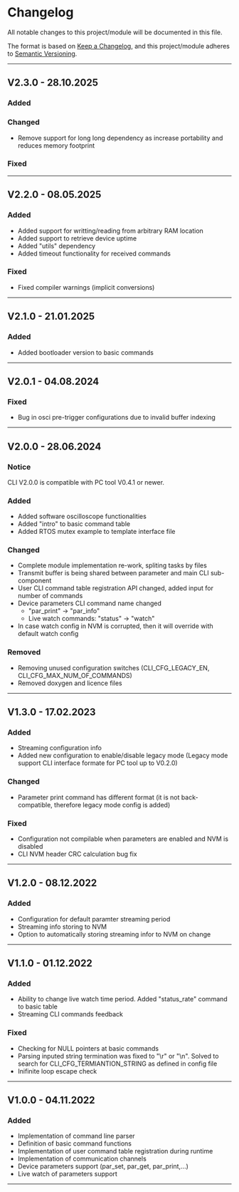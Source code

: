 # Changelog
All notable changes to this project/module will be documented in this file.

The format is based on [Keep a Changelog](https://keepachangelog.com/en/1.0.0/),
and this project/module adheres to [Semantic Versioning](https://semver.org/spec/v2.0.0.html).

---
## V2.3.0 - 28.10.2025

### Added


### Changed
 - Remove support for long long dependency as increase portability and reduces memory footprint


### Fixed


---
## V2.2.0 - 08.05.2025

### Added
 - Added support for writting/reading from arbitrary RAM location
 - Added support to retrieve device uptime
 - Added "utils" dependency 
 - Added timeout functionality for received commands

### Fixed
 - Fixed compiler warnings (implicit conversions)

---
## V2.1.0 - 21.01.2025

### Added
 - Added bootloader version to basic commands

---
## V2.0.1 - 04.08.2024

### Fixed
 - Bug in osci pre-trigger configurations due to invalid buffer indexing

---
## V2.0.0 - 28.06.2024

### Notice 
 CLI V2.0.0 is compatible with PC tool V0.4.1 or newer.

### Added 
 - Added software oscilloscope functionalities
 - Added "intro" to basic command table
 - Added RTOS mutex example to template interface file

### Changed
 - Complete module implementation re-work, spliting tasks by files
 - Transmit buffer is being shared between parameter and main CLI sub-component
 - User CLI command table registration API changed, added input for number of commands
 - Device parameters CLI command name changed
     - "par_print" -> "par_info"
     - Live watch commands: "status" -> "watch"
 - In case watch config in NVM is corrupted, then it will override with default watch config

### Removed
 - Removing unused configuration switches (CLI_CFG_LEGACY_EN, CLI_CFG_MAX_NUM_OF_COMMANDS)
 - Removed doxygen and licence files

---
## V1.3.0 - 17.02.2023

### Added 
 - Streaming configuration info
 - Added new configuration to enable/disable legacy mode (Legacy mode support CLI interface formate for PC tool up to V0.2.0)

### Changed
 - Parameter print command has different format (it is not back-compatible, therefore legacy mode config is added)

### Fixed
 - Configuration not compilable when parameters are enabled and NVM is disabled
 - CLI NVM header CRC calculation bug fix

---
## V1.2.0 - 08.12.2022

### Added
 - Configuration for default paramter streaming period
 - Streaming info storing to NVM
 - Option to automatically storing streaming infor to NVM on change

---
## V1.1.0 - 01.12.2022

### Added
 - Ability to change live watch time period. Added "status_rate" command to basic table
 - Streaming CLI commands feedback

### Fixed
 - Checking for NULL pointers at basic commands
 - Parsing inputed string termination was fixed to "\r" or "\n". Solved to search for CLI_CFG_TERMIANTION_STRING as defined in config file
 - Inifinite loop escape check

---
## V1.0.0 - 04.11.2022

### Added
 - Implementation of command line parser
 - Definition of basic command functions
 - Implementation of user command table registration during runtime
 - Implementation of communication channels
 - Device parameters support (par_set, par_get, par_print,...)
 - Live watch of parameters support
---